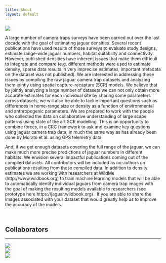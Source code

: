 ```yaml
---
title: About
layout: default
---
```


<div class="row content-row">
<div class="col-12 col-sm-3">
    <img src="{{ site.baseurl }}/images/jagsmap4circle.png">
</div>
<div class="col-12 col-sm-9">
    <p>A large number of camera traps surveys have been carried out over the last decade with the goal of estimating jaguar densities. Several recent publications have used results of those surveys to evaluate study designs, estimate range-wide jaguar numbers, habitat suitability and connectivity. However, published densities have inherent issues that make them difficult to integrate and compare (e.g. different methods were used to estimate density, sparse data results in very imprecise estimates, important metadata on the dataset was not published). We are interested in addressing these issues by compiling the raw jaguar camera trap datasets and analyzing them jointly using spatial capture-recapture (SCR) models. We believe that by jointly analyzing a large number of datasets we can not only obtain more accurate estimates for each individual site by sharing some parameters across datasets, we will also be able to tackle important questions such as differences in home-range size or density as a function of environmental and anthropogenic parameters. We are prepared to work with the people who collected the data on collaborative understanding of large scape patterns using state of the art SCR modelling.  This is an opportunity to combine forces, in a CRC framework to ask and examine key questions using jaguar camera trap data, in much the same way as has already been done by Morato et al. using GPS telemetry data.</p>
    <p>And, if we get enough datasets covering the full range of the jaguar, we can make much more precise predictions of jaguar numbers in different habitats. We envision several impactful publications coming out of the compiled datasets. All contributors will be included as co-authors on publications resulting from these compiled data. 
In addition to density estimates we are working with researchers at WildMe (http://www.wildbook.org) to train machine learning models that will be able to automatically identify individual jaguars from camera trap images with the goal of making the resulting models available to researchers (see prototype here https://jaguar.wildbook.org) . If you are able to share the images associated with your dataset that would greatly help us to improve the accuracy of the models.</p>

</div>
</div>
<br>    
<h2>Collaborators</h2>
<hr>
<div class="row justify-content-md-center">
    <div class="col-4">
        <a href = "https://eco.umass.edu/people/faculty/sutherland-chris/" target="_blank">
            <img src="{{ site.baseurl }}/images/collabs/UMass.png">
        </a>
      </div>
    <div class="col-4">
        <a href = "https://institute.sandiegozoo.org/mathias-tobler" target="_blank">
            <img src="{{ site.baseurl }}/images/collabs/SDZ.png">
        </a>
      </div>
    <div class="col-4">
        <a href = "https://www.usgs.gov/staff-profiles/andy-royle?qt-staff_profile_science_products=0#qt-staff_profile_science_products" target="_blank">
            <img src="{{ site.baseurl }}/images/collabs/USGS.png">
        </a>
      </div>
</div>
